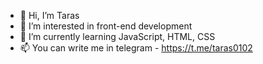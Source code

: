 - 👋 Hi, I’m Taras
- 👀 I’m interested in front-end development
- 🌱 I’m currently learning JavaScript, HTML, CSS
- 📫 You can write me in telegram - https://t.me/taras0102

